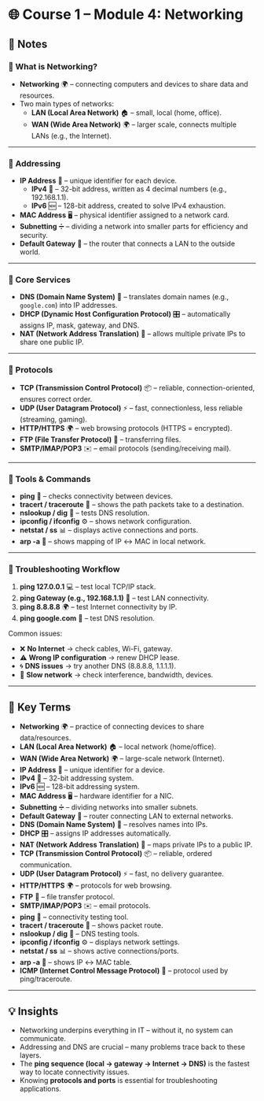 # 🌐 Course 1 – Module 4: Networking

## 📝 Notes

### 🔹 What is Networking?
- **Networking** 🌍 – connecting computers and devices to share data and resources.  
- Two main types of networks:  
  - **LAN (Local Area Network)** 🏠 – small, local (home, office).  
  - **WAN (Wide Area Network)** 🌍 – larger scale, connects multiple LANs (e.g., the Internet).  

---

### 🔹 Addressing
- **IP Address** 🔢 – unique identifier for each device.  
  - **IPv4** 📄 – 32-bit address, written as 4 decimal numbers (e.g., 192.168.1.1).  
  - **IPv6** 🆕 – 128-bit address, created to solve IPv4 exhaustion.  
- **MAC Address** 🖥️ – physical identifier assigned to a network card.  
- **Subnetting** ➗ – dividing a network into smaller parts for efficiency and security.  
- **Default Gateway** 🚪 – the router that connects a LAN to the outside world.  

---

### 🔹 Core Services
- **DNS (Domain Name System)** 📖 – translates domain names (e.g., `google.com`) into IP addresses.  
- **DHCP (Dynamic Host Configuration Protocol)** 🎛️ – automatically assigns IP, mask, gateway, and DNS.  
- **NAT (Network Address Translation)** 🔄 – allows multiple private IPs to share one public IP.  

---

### 🔹 Protocols
- **TCP (Transmission Control Protocol)** 📦 – reliable, connection-oriented, ensures correct order.  
- **UDP (User Datagram Protocol)** ⚡ – fast, connectionless, less reliable (streaming, gaming).  
- **HTTP/HTTPS** 🌍 – web browsing protocols (HTTPS = encrypted).  
- **FTP (File Transfer Protocol)** 📂 – transferring files.  
- **SMTP/IMAP/POP3** ✉️ – email protocols (sending/receiving mail).  

---

### 🔹 Tools & Commands
- **ping** 🏓 – checks connectivity between devices.  
- **tracert / traceroute** 🧭 – shows the path packets take to a destination.  
- **nslookup / dig** 🔎 – tests DNS resolution.  
- **ipconfig / ifconfig** ⚙️ – shows network configuration.  
- **netstat / ss** 📊 – displays active connections and ports.  
- **arp -a** 📒 – shows mapping of IP ↔ MAC in local network.  

---

### 🔹 Troubleshooting Workflow
1. **ping 127.0.0.1** 💻 – test local TCP/IP stack.  
2. **ping Gateway (e.g., 192.168.1.1)** 🚪 – test LAN connectivity.  
3. **ping 8.8.8.8** 🌍 – test Internet connectivity by IP.  
4. **ping google.com** 📖 – test DNS resolution.  

Common issues:
- ❌ **No Internet** → check cables, Wi-Fi, gateway.  
- ⚠️ **Wrong IP configuration** → renew DHCP lease.  
- 🌀 **DNS issues** → try another DNS (8.8.8.8, 1.1.1.1).  
- 🐢 **Slow network** → check interference, bandwidth, devices.  

---

## 📖 Key Terms

- **Networking** 🌍 – practice of connecting devices to share data/resources.  
- **LAN (Local Area Network)** 🏠 – local network (home/office).  
- **WAN (Wide Area Network)** 🌍 – large-scale network (Internet).  
- **IP Address** 🔢 – unique identifier for a device.  
- **IPv4** 📄 – 32-bit addressing system.  
- **IPv6** 🆕 – 128-bit addressing system.  
- **MAC Address** 🖥️ – hardware identifier for a NIC.  
- **Subnetting** ➗ – dividing networks into smaller subnets.  
- **Default Gateway** 🚪 – router connecting LAN to external networks.  
- **DNS (Domain Name System)** 📖 – resolves names into IPs.  
- **DHCP** 🎛️ – assigns IP addresses automatically.  
- **NAT (Network Address Translation)** 🔄 – maps private IPs to a public IP.  
- **TCP (Transmission Control Protocol)** 📦 – reliable, ordered communication.  
- **UDP (User Datagram Protocol)** ⚡ – fast, no delivery guarantee.  
- **HTTP/HTTPS** 🌍 – protocols for web browsing.  
- **FTP** 📂 – file transfer protocol.  
- **SMTP/IMAP/POP3** ✉️ – email protocols.  
- **ping** 🏓 – connectivity testing tool.  
- **tracert / traceroute** 🧭 – shows packet route.  
- **nslookup / dig** 🔎 – DNS testing tools.  
- **ipconfig / ifconfig** ⚙️ – displays network settings.  
- **netstat / ss** 📊 – shows active connections/ports.  
- **arp -a** 📒 – shows IP ↔ MAC table.  
- **ICMP (Internet Control Message Protocol)** 📡 – protocol used by ping/traceroute.  

---

## 💡 Insights
- Networking underpins everything in IT – without it, no system can communicate.  
- Addressing and DNS are crucial – many problems trace back to these layers.  
- The **ping sequence (local → gateway → Internet → DNS)** is the fastest way to locate connectivity issues.  
- Knowing **protocols and ports** is essential for troubleshooting applications.  
